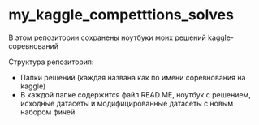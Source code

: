 # my_kaggle_competttions_solves
В этом репозитории сохранены ноутбуки моих решений kaggle-соревнований

Структура репозитория:
- Папки решений (каждая названа как по имени соревнования на kaggle)
- В каждой папке содержится файл READ.ME, ноутбук с решением, исходные датасеты и модифицированные датасеты с новым набором фичей
